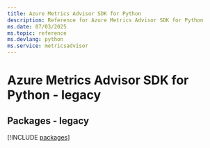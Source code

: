```yaml
---
title: Azure Metrics Advisor SDK for Python
description: Reference for Azure Metrics Advisor SDK for Python
ms.date: 07/03/2025
ms.topic: reference
ms.devlang: python
ms.service: metricsadvisor
---
```

# Azure Metrics Advisor SDK for Python - legacy
## Packages - legacy
[!INCLUDE [packages](metrics-advisor-index.md)]
